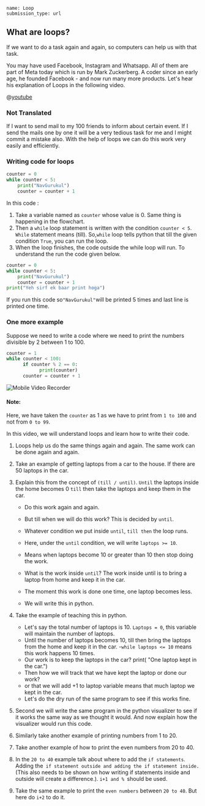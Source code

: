 ```ngMeta
name: Loop
submission_type: url
```

## What are loops?

If we want to do a task again and again, so computers can help us with that task.

You may have used Facebook, Instagram and Whatsapp. All of them are part of Meta today which is run by Mark Zuckerberg. A coder since an early age, he founded Facebook - and now run many more products. Let's hear his explanation of Loops in the following video.

@[youtube](hYvcoRkAkOU)

### Not Translated

If I want to send mail to my 100 friends to inform about certain event. If I send the mails one by one it will be a very tedious task for me and I might commit a mistake also. With the help of loops we can do this work very easily and efficiently.
 


### Writing code for loops

```python
counter = 0
while counter < 5:
	print("NavGurukul")
	counter = counter + 1
```

In this code :

1. Take a variable named as `counter` whose value is 0. Same thing is happening in the flowchart.
2. Then a `while` loop statement is written with the condition `counter < 5`. `While` statement means (till). So,`while` loop tells python that till the given condition `True`, you can run the loop.
3. When the loop finishes, the code outside the while loop will run. To understand the run the code given below.

```python
counter = 0 
while counter < 5:
	print("NavGurukul")
	counter = counter + 1
print("Yeh sirf ek baar print hoga")
```

If you run this code so`"NavGurukul"`will be printed 5 times and last line is printed one time.

### One more example

Suppose we need to write a code where we need to print the numbers divisible by 2 between 1 to 100.

```python
counter = 1
while counter < 100:
      if counter % 2 == 0:
            print(counter)
      counter = counter + 1
```
![Mobile Video Recorder](assets/example3.jpeg)

#### Note:
Here, we have taken the `counter` as 1  as we have to print from `1 to 100` and not from `0 to 99`.
 
In this video, we will understand loops and learn how to write their code.

<!-- @[youtube](loops-video-id-here) -->

<!-- ## Structure of the Video -->

1. Loops help us do the same things again and again. The same work can be done again and again.

2. Take an example of getting laptops from a car to the house. If there are 50 laptops in the car.

3. Explain this from the concept of `(till / until)`. `Until` the laptops inside the home becomes 0 `till` then take the laptops and keep them in the car. 
      - Do this work again and again.
      - But till when we will do this work? This is decided by `until`.
      - Whatever condition we put inside  `until`, `till then` the loop runs.
      - Here, under the `until` condition, we will write `laptops >= 10`.
      - Means when laptops become 10 or greater than 10 then stop doing the work.
      - What is the work inside `until`?
      The work inside until is to bring a laptop from home and keep it in the car.
      
      - The moment this work is done one time, one laptop becomes less.
      - We will write this in python.
4. Take the example of teaching this in python.
      - Let's say the total number of laptops is 10. `Laptops = 0`, this variable will maintain the number of laptops.
      - Until the number of laptops becomes 10, till then bring the laptops from the home and keep it in the car.
      -`while laptops <= 10` means this work happens 10 times.
      - Our work is to keep the laptops in the car? print( "One laptop kept in the car.")
      - Then how we will track that we have kept the laptop or done our work?
      - or that we will add +1 to laptop variable means that much laptop we kept in the car.
      - Let's do the dry run of the same program to see if this works fine.
5. Second we will write the same program in the python visualizer to see if it works the same way as we thought it would. And now explain how the visualizer would run this code.
6. Similarly take another example of printing numbers from 1 to 20.
7. Take another example of how to print the even numbers from 20 to 40.
8. In the `20 to 40` example talk about where to add the `if statements`. Adding the` if statement outside and adding the if statement inside.` (This also needs to be shown on how writing if statements inside and outside will create a difference.). `i+1 and % `should be used.
9. Take the same example to print the `even numbers` between `20 to 40`. But here do `i+2` to do it.
